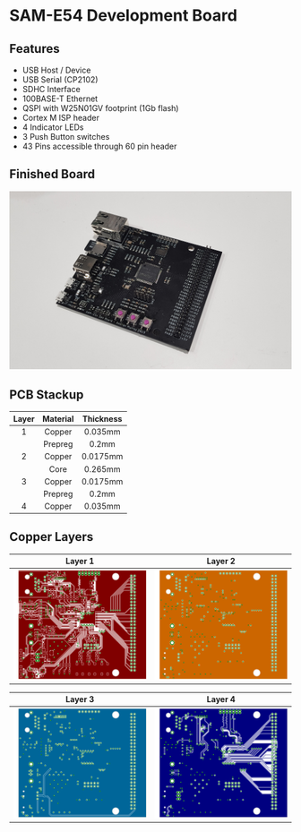 # SAM-E54 Development Board
## Features
- USB Host / Device
- USB Serial (CP2102) 
- SDHC Interface
- 100BASE-T Ethernet
- QSPI with W25N01GV footprint (1Gb flash)
- Cortex M ISP header
- 4 Indicator LEDs
- 3 Push Button switches
- 43 Pins accessible through 60 pin header


## Finished Board
![Finished PCB Image](Images/FinishedBoard.png)

## PCB Stackup
| Layer | Material | Thickness |
|:-----:|:--------:|:---------:|
| 1 | Copper | 0.035mm |
|  | Prepreg | 0.2mm |
| 2 | Copper | 0.0175mm |
|  | Core | 0.265mm |
| 3 | Copper | 0.0175mm |
|  | Prepreg | 0.2mm |
| 4 | Copper | 0.035mm |

## Copper Layers
| Layer 1 | Layer 2 |
|:----:|:----:|
|![Layer 1 Copper Image](Images/L1.png)|  ![Layer 2 Copper Image](Images/L2.png)|

| Layer 3 | Layer 4 |
|:----:|:----:|
|![Layer 3 Copper Image](Images/L3.png)|  ![Layer 4 Copper Image](Images/L4.png)|